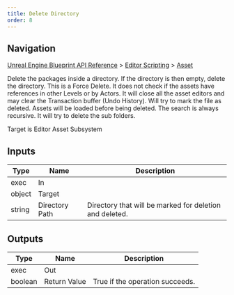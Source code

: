 ```yaml
---
title: Delete Directory
order: 8
---
```

## Navigation

[Unreal Engine Blueprint API Reference](https://dev.epicgames.com/documentation/en-us/unreal-engine/BlueprintAPI) > [Editor Scripting](https://dev.epicgames.com/documentation/en-us/unreal-engine/BlueprintAPI/EditorScripting) > [Asset](https://dev.epicgames.com/documentation/en-us/unreal-engine/BlueprintAPI/EditorScripting/Asset_1)

Delete the packages inside a directory. If the directory is then empty, delete the directory.
This is a Force Delete. It does not check if the assets have references in other Levels or by Actors.
It will close all the asset editors and may clear the Transaction buffer (Undo History).
Will try to mark the file as deleted. Assets will be loaded before being deleted.
The search is always recursive. It will try to delete the sub folders.

Target is Editor Asset Subsystem

## Inputs

| Type | Name | Description |
| --- | --- | --- |
| exec | In |  |
| object | Target |  |
| string | Directory Path | Directory that will be marked for deletion and deleted. |

## Outputs

| Type | Name | Description |
| --- | --- | --- |
| exec | Out |  |
| boolean | Return Value | True if the operation succeeds. |
